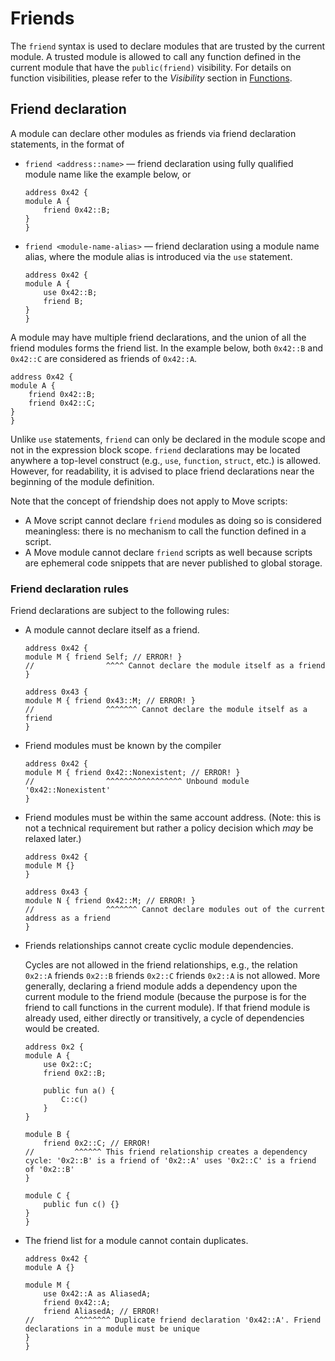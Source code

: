 # Friends

The `friend` syntax is used to declare modules that are trusted by the current module.
A trusted module is allowed to call any function defined in the current module that have the `public(friend)` visibility.
For details on function visibilities, please refer to the *Visibility* section in [Functions](./functions.md).

## Friend declaration

A module can declare other modules as friends via friend declaration statements, in the format of

- `friend <address::name>` — friend declaration using fully qualified module name like the example below, or

  ```move
  address 0x42 {
  module A {
      friend 0x42::B;
  }
  }
  ```

- `friend <module-name-alias>` — friend declaration using a module name alias, where the module alias is introduced via the `use` statement.

  ```move
  address 0x42 {
  module A {
      use 0x42::B;
      friend B;
  }
  }
  ```

A module may have multiple friend declarations, and the union of all the friend modules forms the friend list.
In the example below, both `0x42::B` and `0x42::C` are considered as friends of `0x42::A`.

```move
address 0x42 {
module A {
    friend 0x42::B;
    friend 0x42::C;
}
}
```

Unlike `use` statements, `friend` can only be declared in the module scope and not in the expression block scope.
`friend` declarations may be located anywhere a top-level construct (e.g., `use`, `function`, `struct`, etc.) is allowed.
However, for readability, it is advised to place friend declarations near the beginning of the module definition.

Note that the concept of friendship does not apply to Move scripts:
- A Move script cannot declare `friend` modules as doing so is considered meaningless: there is no mechanism to call the function defined in a script.
- A Move module cannot declare `friend` scripts as well because scripts are ephemeral code snippets that are never published to global storage.

### Friend declaration rules
Friend declarations are subject to the following rules:

- A module cannot declare itself as a friend.

  ```move=
  address 0x42 {
  module M { friend Self; // ERROR! }
  //                ^^^^ Cannot declare the module itself as a friend
  }

  address 0x43 {
  module M { friend 0x43::M; // ERROR! }
  //                ^^^^^^^ Cannot declare the module itself as a friend
  }
  ```

- Friend modules must be known by the compiler

  ```move=
  address 0x42 {
  module M { friend 0x42::Nonexistent; // ERROR! }
  //                ^^^^^^^^^^^^^^^^^ Unbound module '0x42::Nonexistent'
  }
  ```

- Friend modules must be within the same account address. (Note: this is not a technical requirement but rather a policy decision which *may* be relaxed later.)

  ```move=
  address 0x42 {
  module M {}
  }

  address 0x43 {
  module N { friend 0x42::M; // ERROR! }
  //                ^^^^^^^ Cannot declare modules out of the current address as a friend
  }
  ```

- Friends relationships cannot create cyclic module dependencies.

  Cycles are not allowed in the friend relationships, e.g., the relation `0x2::A` friends `0x2::B` friends `0x2::C` friends `0x2::A` is not allowed.
More generally, declaring a friend module adds a dependency upon the current module to the friend module (because the purpose is for the friend to call functions in the current module).
If that friend module is already used, either directly or transitively, a cycle of dependencies would be created.
  ```move=
  address 0x2 {
  module A {
      use 0x2::C;
      friend 0x2::B;

      public fun a() {
          C::c()
      }
  }

  module B {
      friend 0x2::C; // ERROR!
  //         ^^^^^^ This friend relationship creates a dependency cycle: '0x2::B' is a friend of '0x2::A' uses '0x2::C' is a friend of '0x2::B'
  }

  module C {
      public fun c() {}
  }
  }
  ```

- The friend list for a module cannot contain duplicates.

  ```move=
  address 0x42 {
  module A {}

  module M {
      use 0x42::A as AliasedA;
      friend 0x42::A;
      friend AliasedA; // ERROR!
  //         ^^^^^^^^ Duplicate friend declaration '0x42::A'. Friend declarations in a module must be unique
  }
  }
  ```
